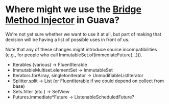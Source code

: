 # Where might we use the [Bridge Method Injector](http://bridge-method-injector.infradna.com/) in Guava?

We're not yet sure whether we want to use it at all, but part of making that decision will be having a list of possible uses in front of us.

Note that any of these changes might introduce source incompatibilities (e.g., for people who call ImmutableSet.of(immediateFuture(...))).

  * Iterables.(various) -> FluentIterable
  * ImmutableMultiset.elementSet -> ImmutableSet
  * Iterators.forArray, singletonIterator -> UnmodifiableListIterator
  * Splitter.split -> List (or FluentIterable if we could depend on collect from base)
  * Sets.filter (etc.) -> SetView
  * Futures.immediate\*Future -> ListenableScheduledFuture?
